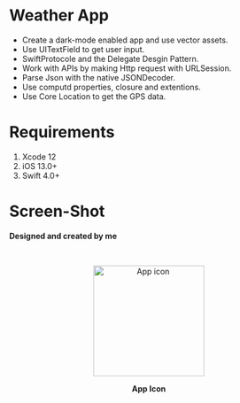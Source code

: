 # Weather App
 - Create a dark-mode enabled app and use vector assets.
 - Use UITextField to get user input.
 - SwiftProtocole and the Delegate Desgin Pattern.
 - Work with APIs by making Http request with URLSession.
 - Parse Json with the native JSONDecoder.
 - Use computd properties, closure and extentions.
 - Use Core Location to get the GPS data.

# Requirements
1. Xcode 12
2. iOS 13.0+
3. Swift 4.0+


# Screen-Shot 
<p><b>Designed and created by me</b></p>
<br/>

<p align="center"> <img src="https://user-images.githubusercontent.com/29129003/101185027-0db73880-365a-11eb-8755-38c293c1fce8.png" width="200" height="200" title="App icon"> </p>
<p align="center"> <b>App Icon</b> </p>
